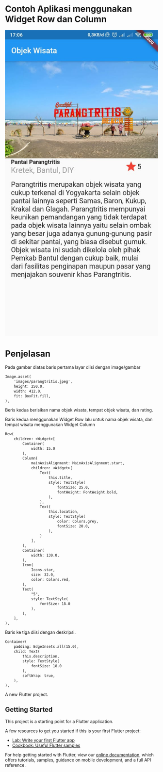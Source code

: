 # Contoh Aplikasi menggunakan Widget Row dan Column
![Kasus](https://github.com/cahyoarifandiyarto/Layouts-in-Flutter/blob/master/example_row_column/screenshoot/WhatsApp%20Image%202019-11-20%20at%2017.25.41.jpeg)
# Penjelasan
Pada gambar diatas baris pertama layar diisi dengan image/gambar
```
Image.asset(
    'images/parangtritis.jpeg',
    height: 250.0,
    width: 412.0,
    fit: BoxFit.fill,
),
```

Beris kedua berisikan nama objek wisata, tempat objek wisata, dan rating.

Baris kedua menggunakan Widget Row lalu untuk nama objek wisata, dan tempat wisata menggunakan Widget Column

```
Row(
    children: <Widget>[
        Container(
            width: 15.0
        ),
        Column(
            mainAxisAlignment: MainAxisAlignment.start,
            children: <Widget>[
                Text(
                    this.title,
                    style: TextStyle(
                        fontSize: 25.0,
                        fontWeight: FontWeight.bold,
                    ),
                ),
                Text(
                    this.location,
                    style: TextStyle(
                        color: Colors.grey,
                        fontSize: 20.0,
                    ),
                )
            ],
        ),
        Container(
            width: 130.0,
        ),
        Icon(
            Icons.star,
            size: 32.0,
            color: Colors.red,
        ),
        Text(
            "5",
            style: TextStyle(
                fontSize: 18.0
            ),
        ),
    ],
),
```

Baris ke tiga diisi dengan deskripsi.
```
Container(
    padding: EdgeInsets.all(15.0),
    child: Text(
        this.description,
        style: TextStyle(
            fontSize: 18.0
        ),
        softWrap: true,
    ),
),
```

A new Flutter project.

## Getting Started

This project is a starting point for a Flutter application.

A few resources to get you started if this is your first Flutter project:

- [Lab: Write your first Flutter app](https://flutter.dev/docs/get-started/codelab)
- [Cookbook: Useful Flutter samples](https://flutter.dev/docs/cookbook)

For help getting started with Flutter, view our
[online documentation](https://flutter.dev/docs), which offers tutorials,
samples, guidance on mobile development, and a full API reference.
